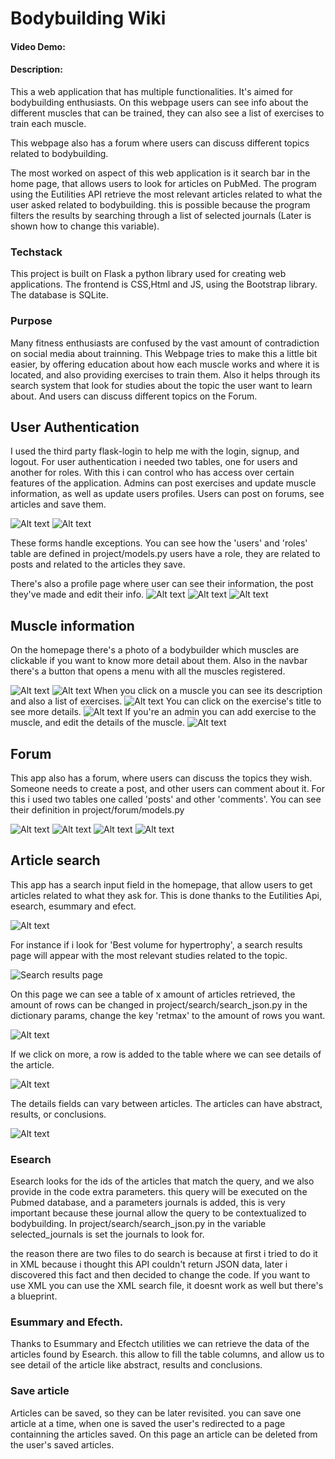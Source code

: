 # Bodybuilding Wiki
#### Video Demo:  <URL HERE>
#### Description:
This a web application that has multiple functionalities. It's aimed for bodybuilding enthusiasts.
On this webpage users can see info about the different muscles that can be trained, they can also see
a list of exercises to train each muscle.

This webpage also has a forum where users can discuss different topics related to bodybuilding.

The most worked on aspect of this web application is it search bar in the home page, that allows
users to look for articles on PubMed. The program using the Eutilities API retrieve the most relevant
articles related to what the user asked related to bodybuilding. this is possible because the program filters the
results by searching through a list of selected journals (Later is shown how to change this variable).

### Techstack
This project is built on Flask a python library used for creating web applications.
The frontend is CSS,Html and JS, using the Bootstrap library.
The database is SQLite.

### Purpose
Many fitness enthusiasts are confused by the vast amount of contradiction on social media about trainning.
This Webpage tries to make this a little bit easier, by offering education about how each muscle works and where it is located, and also providing exercises to train them. Also it helps through its search system that look for studies about the topic the user want to learn about.
And users can discuss different topics on the Forum.

## User Authentication
I used the third party flask-login to help me with the login, signup, and logout.
For user authentication i needed two tables, one for users and another for roles.
With this i can control who has access over certain features of the application.
Admins can post exercises and update muscle information, as well as update users profiles.
Users can post on forums, see articles and save them.

![Alt text](screenshots/login.png)
![Alt text](screenshots/signup.png)

These forms handle exceptions.
You can see how the 'users' and 'roles' table are defined in project/models.py
users have a role, they are related to posts and related to the articles they save.

There's also a profile page where user can see their information, the post they've made and edit their info.
![Alt text](screenshots/my_profile.png.png)
![Alt text](screenshots/edit_profile.png)
![Alt text](screenshots/my_profile_updated.png.png)

## Muscle information
On the homepage there's a photo of a bodybuilder which muscles are clickable if you want to know more detail about them.
Also in the navbar there's a button that opens a menu with all the muscles registered.

![Alt text](screenshots/home.gif)
![Alt text](screenshots/home_muscles.png)
When you click on a muscle you can see its description and also a list of exercises.
![Alt text](screenshots/chest.png)
You can click on the exercise's title to see more details.
![Alt text](screenshots/alternating%20db%20bicep%20curl.png)
If you're an admin you can add exercise to the muscle, and edit the details of the muscle.
![Alt text](screenshots/muscle_admin.png.png)

## Forum
This app also has a forum, where users can discuss the topics they wish. Someone needs to create a post, and other users can comment about it.
For this i used two tables one called 'posts' and other 'comments'. You can see their definition in project/forum/models.py

![Alt text](screenshots/forum.png)
![Alt text](screenshots/create_post.png)
![Alt text](screenshots/post.png)
![Alt text](screenshots/comment.png)

## Article search
This app has a search input field in the homepage, that allow users to get articles related to what they ask for.
This is done thanks to the Eutilities Api, esearch, esummary and efect.

![Alt text](screenshots/search_bar.png)

For instance if i look for 'Best volume for hypertrophy', a search results page will appear with the most relevant studies related to the topic.

![Search results page](screenshots/search_result.gif)

On this page we can see a table of x amount of articles retrieved, the amount of rows can be changed in project/search/search_json.py in the dictionary params, change the key 'retmax' to the amount of rows you want.

![Alt text](screenshots/search_results.png)

If we click on more, a row is added to the table where we can see details of the article.

![Alt text](screenshots/search_result_detail1.png)

The details fields can vary between articles. The articles can have abstract, results, or conclusions.

![Alt text](screenshots/search_result_detail2.png)

### Esearch
Esearch looks for the ids of the articles that match the query, and we also provide in the code extra parameters. this query will be executed on the Pubmed database, and a parameters journals is added, this is very important because these journal allow the query to be contextualized to bodybuilding.
In project/search/search_json.py in the variable selected_journals is set the journals to look for.

the reason there are two files to do search is because at first i tried to do it in XML because i thought this API couldn't return JSON data, later i discovered this fact and then decided to change the code. If you want to use XML you can use the XML search file, it doesnt work as well but there's a blueprint.

### Esummary and Efecth.
Thanks to Esummary and Efectch utilities we can retrieve the data of the articles found by Esearch. this allow to fill the table columns, and allow us to see detail of the article like abstract, results and conclusions.

### Save article
Articles can be saved, so they can be later revisited. you can save one article at a time, when one is saved the user's redirected to a page containning the articles saved. On this page an article can be deleted from the user's saved articles.


